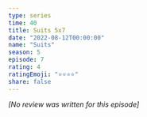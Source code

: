 ```yaml
---
type: series
time: 40
title: Suits 5x7
date: "2022-08-12T00:00:00"
name: "Suits"
season: 5
episode: 7
rating: 4
ratingEmoji: "⭐️⭐️⭐️⭐️"
share: false
---
```


_[No review was written for this episode]_
